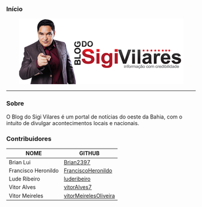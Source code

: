 ### Início

<div align="center"><img src= "docs/images/home.png"/></div>

---

### Sobre

 O Blog do Sigi Vilares é um portal de notícias do oeste da Bahia, com o intuito de divulgar acontecimentos locais e nacionais.

### Contribuidores

| NOME | GITHUB |
|------|--------|
| Brian Lui | [Brian2397](https://github.com/Brian2397) |
| Francisco Heronildo | [FranciscoHeronildo](https://github.com/FranciscoHeronildo) |
| Lude Ribeiro | [luderibeiro](https://github.com/luderibeiro) |
| Vitor Alves | [vitorAlves7](https://github.com/vitorAlves7) |
| Vitor Meireles | [vitorMeirelesOliveira](https://github.com/vitorMeirelesOliveira) |
